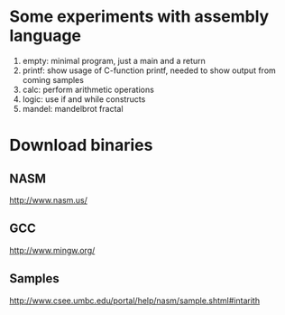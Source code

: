 # Some experiments with assembly language

1. empty: minimal program, just a main and a return
2. printf: show usage of C-function printf, needed to show output from coming samples
3. calc: perform arithmetic operations
4. logic: use if and while constructs
5. mandel: mandelbrot fractal

# Download binaries

## NASM
http://www.nasm.us/ 

## GCC
http://www.mingw.org/

## Samples
http://www.csee.umbc.edu/portal/help/nasm/sample.shtml#intarith
